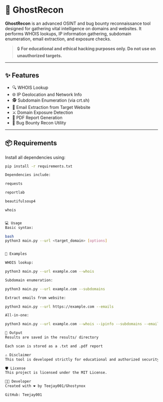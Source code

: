 # 👻 GhostRecon

**GhostRecon** is an advanced OSINT and bug bounty reconnaissance tool designed for gathering vital intelligence on domains and websites. It performs WHOIS lookups, IP information gathering, subdomain enumeration, email extraction, and exposure checks.

> 🔒 **For educational and ethical hacking purposes only. Do not use on unauthorized targets.**

---

## ✨ Features

- 🔍 WHOIS Lookup
- 🌐 IP Geolocation and Network Info
- 🕵️ Subdomain Enumeration (via crt.sh)
- 📧 Email Extraction from Target Website
- ⚔️ Domain Exposure Detection
- 📄 PDF Report Generation
- 🐙 Bug Bounty Recon Utility

---

## 📦 Requirements

Install all dependencies using:

```bash
pip install -r requirements.txt

Dependencies include:

requests

reportlab

beautifulsoup4

whois


💻 Usage
Basic syntax:

bash
python3 main.py --url <target_domain> [options]


🔧 Examples

WHOIS lookup:

python3 main.py --url example.com --whois

Subdomain enumeration:

python3 main.py --url example.com --subdomains

Extract emails from website:

python3 main.py --url https://example.com --emails

All-in-one:

python3 main.py --url example.com --whois --ipinfo --subdomains --emails --check-stealer --save results

📁 Output
Results are saved in the results/ directory

Each scan is stored as a .txt and .pdf report

⚠️ Disclaimer
This tool is developed strictly for educational and authorized security testing. The author is not responsible for any misuse or illegal activity carried out using this tool.

🛡 License
This project is licensed under the MIT License.

👨‍💻 Developer
Created with ❤️ by Teejay001/Ghostynox

GitHub: Teejay001
